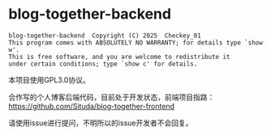 # blog-together-backend

    blog-together-backend  Copyright (C) 2025  Checkey_01
    This program comes with ABSOLUTELY NO WARRANTY; for details type `show w'.
    This is free software, and you are welcome to redistribute it
    under certain conditions; type `show c' for details.

本项目使用GPL3.0协议。

合作写的个人博客后端代码，目前处于开发状态，前端项目指路：
https://github.com/Situda/blog-together-frontend

请使用issue进行提问，不明所以的issue开发者不会回复。
